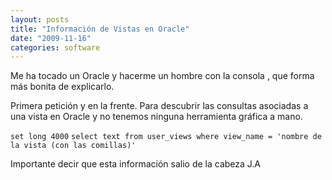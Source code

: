 ```yaml
---
layout: posts
title: "Información de Vistas en Oracle"
date: "2009-11-16"
categories: software
---
```


Me ha tocado un Oracle y hacerme un hombre con la consola , que forma más bonita de explicarlo.

Primera petición y en la frente. Para descubrir las consultas asociadas a una vista en Oracle y no tenemos ninguna herramienta gráfica a mano.

`set long 4000` `select text from user_views where view_name = 'nombre de la vista (con las comillas)'`

Importante decir que esta información salio de la cabeza J.A
